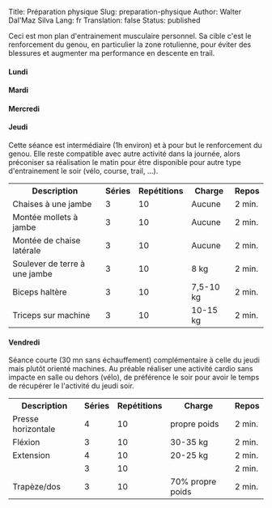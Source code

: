 Title:       Préparation physique
Slug:        preparation-physique
Author:      Walter Dal'Maz Silva
Lang:        fr
Translation: false
Status:      published

Ceci est mon plan d'entrainement musculaire personnel. Sa cible c'est le renforcement du genou, en particulier la zone rotulienne, pour éviter des blessures et augmenter ma performance en descente en trail.

#### Lundi

#### Mardi

#### Mercredi

#### Jeudi

Cette séance est intermédiaire (1h environ) et à pour but le renforcement du genou. Elle reste compatible avec autre activité dans la journée, alors préconiser sa réalisation le matin pour être disponible pour autre type d'entrainement le soir (vélo, course, trail, ...).

<center>
<table>
<tr>
  <th>Description</th>
  <th>Séries</th>
  <th>Repétitions</th>
  <th>Charge</th>
  <th>Repos</th>
</tr>
<!-- row -->
<tr>
  <td>Chaises à une jambe</td>
  <td>3</td>
  <td>10</td>
  <td>Aucune</td>
  <td>2 min.</td>
</tr>
<!-- row -->
<tr>
  <td>Montée mollets à jambe</td>
  <td>3</td>
  <td>10</td>
  <td>Aucune</td>
  <td>2 min.</td>
</tr>
<!-- row -->
<tr>
  <td>Montée de chaise latérale</td>
  <td>3</td>
  <td>10</td>
  <td>Aucune</td>
  <td>2 min.</td>
</tr>
<!-- row -->
<tr>
  <td>Soulever de terre à une jambe</td>
  <td>3</td>
  <td>10</td>
  <td>8 kg</td>
  <td>2 min.</td>
</tr>
<!-- row -->
<tr>
  <td>Biceps haltère</td>
  <td>3</td>
  <td>10</td>
  <td>7,5-10 kg</td>
  <td>2 min.</td>
</tr>
<!-- row -->
<tr>
  <td>Triceps sur machine</td>
  <td>3</td>
  <td>10</td>
  <td>10-15 kg</td>
  <td>2 min.</td>
</tr>
</table>
</center>

#### Vendredi

Séance courte (30 mn sans échauffement) complémentaire à celle du jeudi mais plutôt orienté machines. Au préable réaliser une activité cardio sans impacte en salle ou dehors (vélo), de préférence le soir pour avoir le temps de récupérer le l'activité du jeudi soir.

<center>
<table>
<tr>
  <th>Description</th>
  <th>Séries</th>
  <th>Repétitions</th>
  <th>Charge</th>
  <th>Repos</th>
</tr>
<!-- row -->
<tr>
  <td>Presse horizontale</td>
  <td>4</td>
  <td>10</td>
  <td>propre poids</td>
  <td>2 min.</td>
</tr>
<!-- row -->
<tr>
  <td>Fléxion</td>
  <td>3</td>
  <td>10</td>
  <td>30-35 kg</td>
  <td>2 min.</td>
</tr>
<!-- row -->
<tr>
  <td>Extension</td>
  <td>4</td>
  <td>10</td>
  <td>20-25 kg</td>
  <td>2 min.</td>
</tr>
<!-- row -->
<tr>
  <td></td>
  <td>3</td>
  <td>10</td>
  <td></td>
  <td>2 min.</td>
</tr>
<!-- row -->
<tr>
  <td>Trapèze/dos</td>
  <td>3</td>
  <td>10</td>
  <td>70% propre poids</td>
  <td>2 min.</td>
</tr>
</table>
</center>
